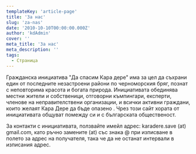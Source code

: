 ```yaml
---
templateKey: 'article-page'
title: 'За нас'
slug: 'za-nas'
date: '2010-10-10T00:00:00.000Z'
author: 'kdAdmin'
cover: ''
meta_title: 'За нас'
meta_description: ''
tags:
  - Страница
---
```


Гражданска инициатива "Да спасим Кара дере" има за цел да съхрани един от последните незастроени райони по черноморския бряг, познат с неповторима красота и богата природа. Инициативата обединява местни жители и собственици, отговорни къмпингари, експерти, членове на неправителствени организации, и всички активни граждани, които желаят Кара Дере да бъде опазено . Чрез този сайт хората от инициативата общуват помежду си и с българската общественост.

За контакти с инициативата, ползвайте имейл адрес: karadere.save (at) gmail.com, като ръчно замените (at) със знака @ при изписване в полето за адрес на получателя, така че да не останат интервали в изписания адрес.
